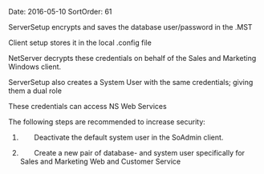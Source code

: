 Date: 2016-05-10
SortOrder: 61

ServerSetup encrypts and saves the database user/password in the .MST

Client setup stores it in the local .config file

NetServer decrypts these credentials on behalf of the Sales and Marketing Windows client.

ServerSetup also creates a System User with the same credentials; giving them a dual role

These credentials can access NS Web Services

The following steps are recommended to increase security:

1.        Deactivate the default system user in the SoAdmin client.

2.        Create a new pair of database- and system user specifically for Sales and Marketing Web and Customer Service
